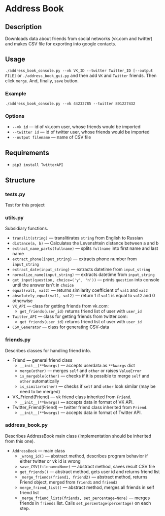 # Address Book
## Description
Downloads data about friends from social networks (vk.com and twitter) and makes CSV file for exporting into google contacts.

## Usage
`./address_book_console.py --vk VK_ID --twitter Twitter_ID [--output FILE]`
or
`./address_book_gui.py` and then add `VK` and `Twitter` friends. Then click `merge`. And, finally, `save` button.

### Example
`./address_book_console.py --vk 44232785 --twitter 891227432`

### Options
* `--vk id` — id of vk.com user, whose friends would be imported
* `--twitter id` — id of twitter user, whose friends would be imported
* `--output filename` — name of CSV file

## Requirements
* `pip3 install TwitterAPI`

## Structure
### tests.py
Test for this project
### utils.py
Subsidiary functions.
* `translit(string)` — translitirates `string` from English to Russian
* `distance(a, b)` — Calculates the Levenshtein distance between a and b
* `extract_name_parts(fullname)` — splits `fullname` into first name and last name
* `extract_phone(input_string)` — extracts phone number from `input_string`
* `extract_date(input_string)` — extracts datetime from `input_string`
* `normalize_name(input_string)` — extracts datetime from `input_string`
* `get_input(question, choice=('y', 'n'))` — prints `question` into console until the answer isn't in `choice`
* `equal(val1, val2)` — returns similarity coefficient of `val1` and `val2`
* `absolutely_equal(val1, val2)` — return 1 if `val1` is equal to `val2` and 0 otherwise
* `VK_API` — class for getting friends from vk.com:
    * `get_friends(user_id)` returns friend list of user with `user_id`
* `Twitter_API` — class for getting friends from twitter.com:
    * `get_friends(user_id)` returns friend list of user with `user_id`
* `CSV_Generator` — class for generating CSV-data
### friends.py
Describes classes for handling friend info.
* Friend — general friend class
    * `__init__(**kwargs)` — accepts userdata as `**kwargs` dict
    * `merge(other)` — merges `self` and `other` or raises `ValueError`
    * `is_mergeble(other)` — checks if it is possible to merge `self` and `other` automatically
    * `is_similar(other)` — checks if `self` and `other` look similar (may be need to be merged)
* VK_Friend(Friend) — vk friend class inherited from `Friend`.
    * `__init__(**kwargs)` — accepts data in format of VK API.
* Twitter_Friend(Friend) — twitter friend class inherited from `Friend`.
    * `__init__(**kwargs)` — accepts data in format of Twitter API.
### address_book.py
Describes AddressBook main class (implementation should be inherited from this one).
* `AddressBook` — main class
    * `_wrong_id()` — abstract method, describes program behavior if either twitter or vk id is wrong
    * `save_CSV(filename=None)` — abstract method, saves result CSV file
    * `get_friends()` — abstract method, gets user id and returns friend list
    * `_merge_friends(friend1, friend2)` — abstract method, returns Friend object, merged from `friend1`  and `friend2`
    * `merge_friend_list()` — abstract method, merges all friends in self friend list
    * `_merge_friend_lists(friends, set_percentage=None)` — merges friends in `friends` list. Calls `set_percentage(percentage)` on each step.
